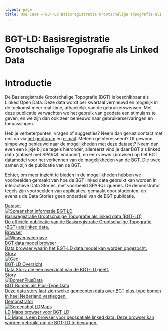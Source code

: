 ```yaml
---
layout: page
title: Use Case ― BGT-LD Basisregistratie Grootschalige Topografie als Linked Data
---
```


# BGT-LD: Basisregistratie Grootschalige Topografie als Linked Data

# Introductie
De Basisregistratie Grootschalige Topografie (BGT) is beschikbaar als Linked Open Data. Deze data wordt per kwartaal vernieuwd en mogelijk in de toekomst meer real-time, afhankelijk van de gebruikerswensen. Met deze publicatie verwachten we het gebruik van geodata een stimulans te geven, en we zijn dan ook zeer benieuwd naar gebruikerservaringen en toepassingen.

Heb je verbeterpunten, vragen of suggesties? Neem dan gerust contact met ons op via <a href='https://geoforum.nl/'>het geoforum</a> en <a href='mailto:erwin.folmer@kadaster.nl'>e-mail</a>. Meteen geïnteresseerd? Of gewoon simpelweg benieuwd naar de mogelijkheden met deze dataset?
Neem dan even een kijkje bij de tegels hieronder, allereerst vind je daar BGT als linked data (dataset met SPARQL endpoint), en een viewer (browser) op het BGT datamodel voor het verkennen van de mogelijkheden van de BGT. Die twee samen zijn de publicatie van de BGT.

Echter, om meer inzicht te bieden in de mogelijkheden hebben we voorbeelden gemaakt van hoe de BGT linked data gebruikt kan worden in interactieve Data Stories, met voorbeeld SPARQL queries. De demonstrator tegels zijn voorbeelden van applicaties, gemaakt door studenten, en evenals de Data Stories geen onderdeel van de BGT publicatie.


<div class="cards-wrapper">
  <a href="https://data.labs.kadaster.nl/bgt/lv">
    <div class="card">
      <div class="card-type">Dataset</div>
      <img class="card-image" src="/assets/images/bgt-ld.png" alt="Screenshot informatie BGT LD">
      <div class="card-title">Basisregistratie Grootschalige Topografie als linked data (BGT-LD)</div>
      <div class="card-description">De officiële publicatie van de Basisregistratie Grootschalige Topografie (BGT) als linked data.</div>
    </div>
  </a>
    <a href="https://kadaster.wvr.io/bgt/elements">
    <div class="card">
      <div class="card-type">Browser</div>
      <img class="card-image" src="/assets/images/weaver.png" alt="Weaver weergave">
      <div class="card-title">BGT data model browser</div>
      <div class="card-description">Data browser waarin het BGT-LD data model kan worden opgezocht.</div>
    </div>
  </a>
  <a href="https://data.labs.kadaster.nl/bgt/-/stories/overzicht">
    <div class="card">
      <div class="card-type">Story</div>
      <img class="card-image" src="/assets/images/geo.jpg" alt="Geo">
      <div class="card-title">BGT-LD Overzicht</div>
      <div class="card-description">Data Story die een overzicht van de BGT-LD geeft.</div>
    </div>
  </a>
  <!--
  <a href="https://data.labs.kadaster.nl/kadaster/-/stories/windturbines">
    <div class="card">
      <div class="card-type">Story</div>
      <img class="card-image" src="/assets/images/windturbines.jpg" alt="Windmolens">
      <div class="card-title">Windturbines</div>
      <div class="card-description">Data Story die een overzicht van de windturbines in Nederland geeft.</div>
    </div>
  </a>
  <a href="https://data.labs.kadaster.nl/kadaster/-/stories/bgt-wegwerkzaamheden" >
    <div class="card">
      <div class="card-type">Story</div>
      <img class="card-image" src="/assets/images/wegwerkzaamheden.jpg" alt="Wegwerkzaamheden">
      <div class="card-title">BGT Wegwerkzaamheden</div>
      <div class="card-description">Data Story die laat zien hoe de BGT de planning van wegwerkzaamheden kan ondersteunen.</div>
    </div>
  </a>
  -->
  <a href="https://data.labs.kadaster.nl/bgt/-/stories/bomen-in-gemeenten" >
    <div class="card">
      <div class="card-type">Story</div>
      <img class="card-image" src="/assets/images/bomen.jpg" alt="BomenPlusData">
      <div class="card-title">BGT Bomen als Plus-Type Data</div>
      <div class="card-description">Deze data story laat zien welke gemeenten data over BGT plus-type bomen in heel Nederland vastleggen.</div>
    </div>
  </a>
  <a href="/demonstrators/LDMaps_BGT">
    <div class="card">
      <div class="card-type">Demonstrator</div>
      <img class="card-image" src="/assets/images/ld-maps.png" alt="Screenshot LDMaps">
      <div class="card-title">LD Maps browser voor BGT-LD</div>
      <div class="card-description">LD Maps is een browser voor geospatiële linked data.  Deze browser kan worden gebruikt om de BGT-LD te bevragen.</div>
    </div>
  </a>
</div>
